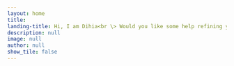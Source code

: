 ```yaml
---
layout: home
title: 
landing-title: Hi, I am Dihia<br \> Would you like some help refining your written content to perfection
description: null
image: null
author: null
show_tile: false
---
```

